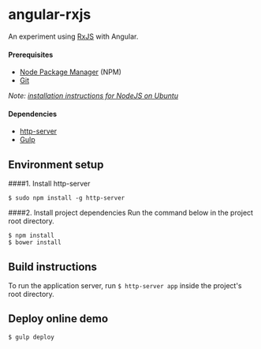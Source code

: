 # angular-rxjs
An experiment using [RxJS](http://reactivex.io/) with Angular.

#### Prerequisites

* [Node Package Manager](https://npmjs.org/) (NPM)
* [Git](http://git-scm.com/)

*Note: [installation instructions for NodeJS on Ubuntu](http://stackoverflow.com/questions/16302436/install-nodejs-on-ubuntu-12-10/16303380#16303380)*

#### Dependencies

* [http-server](https://github.com/indexzero/http-server)
* [Gulp](http://gulpjs.com/)

## Environment setup
####1. Install http-server

    $ sudo npm install -g http-server

####2. Install project dependencies
Run the command below in the project root directory.

    $ npm install
    $ bower install

## Build instructions
To run the application server, run `$ http-server app` inside the project's root directory.

## Deploy online demo

    $ gulp deploy
    